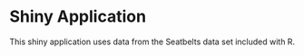 # Shiny Application

This shiny application uses data from the Seatbelts data set included with R.

